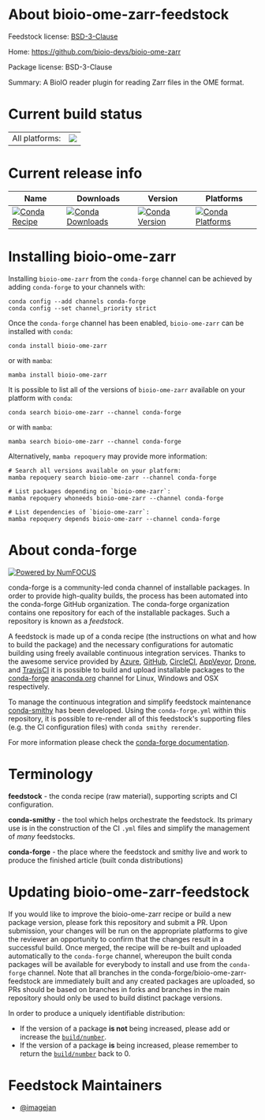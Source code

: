 About bioio-ome-zarr-feedstock
==============================

Feedstock license: [BSD-3-Clause](https://github.com/conda-forge/bioio-ome-zarr-feedstock/blob/main/LICENSE.txt)

Home: https://github.com/bioio-devs/bioio-ome-zarr

Package license: BSD-3-Clause

Summary: A BioIO reader plugin for reading Zarr files in the OME format.

Current build status
====================


<table><tr><td>All platforms:</td>
    <td>
      <a href="https://dev.azure.com/conda-forge/feedstock-builds/_build/latest?definitionId=26527&branchName=main">
        <img src="https://dev.azure.com/conda-forge/feedstock-builds/_apis/build/status/bioio-ome-zarr-feedstock?branchName=main">
      </a>
    </td>
  </tr>
</table>

Current release info
====================

| Name | Downloads | Version | Platforms |
| --- | --- | --- | --- |
| [![Conda Recipe](https://img.shields.io/badge/recipe-bioio--ome--zarr-green.svg)](https://anaconda.org/conda-forge/bioio-ome-zarr) | [![Conda Downloads](https://img.shields.io/conda/dn/conda-forge/bioio-ome-zarr.svg)](https://anaconda.org/conda-forge/bioio-ome-zarr) | [![Conda Version](https://img.shields.io/conda/vn/conda-forge/bioio-ome-zarr.svg)](https://anaconda.org/conda-forge/bioio-ome-zarr) | [![Conda Platforms](https://img.shields.io/conda/pn/conda-forge/bioio-ome-zarr.svg)](https://anaconda.org/conda-forge/bioio-ome-zarr) |

Installing bioio-ome-zarr
=========================

Installing `bioio-ome-zarr` from the `conda-forge` channel can be achieved by adding `conda-forge` to your channels with:

```
conda config --add channels conda-forge
conda config --set channel_priority strict
```

Once the `conda-forge` channel has been enabled, `bioio-ome-zarr` can be installed with `conda`:

```
conda install bioio-ome-zarr
```

or with `mamba`:

```
mamba install bioio-ome-zarr
```

It is possible to list all of the versions of `bioio-ome-zarr` available on your platform with `conda`:

```
conda search bioio-ome-zarr --channel conda-forge
```

or with `mamba`:

```
mamba search bioio-ome-zarr --channel conda-forge
```

Alternatively, `mamba repoquery` may provide more information:

```
# Search all versions available on your platform:
mamba repoquery search bioio-ome-zarr --channel conda-forge

# List packages depending on `bioio-ome-zarr`:
mamba repoquery whoneeds bioio-ome-zarr --channel conda-forge

# List dependencies of `bioio-ome-zarr`:
mamba repoquery depends bioio-ome-zarr --channel conda-forge
```


About conda-forge
=================

[![Powered by
NumFOCUS](https://img.shields.io/badge/powered%20by-NumFOCUS-orange.svg?style=flat&colorA=E1523D&colorB=007D8A)](https://numfocus.org)

conda-forge is a community-led conda channel of installable packages.
In order to provide high-quality builds, the process has been automated into the
conda-forge GitHub organization. The conda-forge organization contains one repository
for each of the installable packages. Such a repository is known as a *feedstock*.

A feedstock is made up of a conda recipe (the instructions on what and how to build
the package) and the necessary configurations for automatic building using freely
available continuous integration services. Thanks to the awesome service provided by
[Azure](https://azure.microsoft.com/en-us/services/devops/), [GitHub](https://github.com/),
[CircleCI](https://circleci.com/), [AppVeyor](https://www.appveyor.com/),
[Drone](https://cloud.drone.io/welcome), and [TravisCI](https://travis-ci.com/)
it is possible to build and upload installable packages to the
[conda-forge](https://anaconda.org/conda-forge) [anaconda.org](https://anaconda.org/)
channel for Linux, Windows and OSX respectively.

To manage the continuous integration and simplify feedstock maintenance
[conda-smithy](https://github.com/conda-forge/conda-smithy) has been developed.
Using the ``conda-forge.yml`` within this repository, it is possible to re-render all of
this feedstock's supporting files (e.g. the CI configuration files) with ``conda smithy rerender``.

For more information please check the [conda-forge documentation](https://conda-forge.org/docs/).

Terminology
===========

**feedstock** - the conda recipe (raw material), supporting scripts and CI configuration.

**conda-smithy** - the tool which helps orchestrate the feedstock.
                   Its primary use is in the construction of the CI ``.yml`` files
                   and simplify the management of *many* feedstocks.

**conda-forge** - the place where the feedstock and smithy live and work to
                  produce the finished article (built conda distributions)


Updating bioio-ome-zarr-feedstock
=================================

If you would like to improve the bioio-ome-zarr recipe or build a new
package version, please fork this repository and submit a PR. Upon submission,
your changes will be run on the appropriate platforms to give the reviewer an
opportunity to confirm that the changes result in a successful build. Once
merged, the recipe will be re-built and uploaded automatically to the
`conda-forge` channel, whereupon the built conda packages will be available for
everybody to install and use from the `conda-forge` channel.
Note that all branches in the conda-forge/bioio-ome-zarr-feedstock are
immediately built and any created packages are uploaded, so PRs should be based
on branches in forks and branches in the main repository should only be used to
build distinct package versions.

In order to produce a uniquely identifiable distribution:
 * If the version of a package **is not** being increased, please add or increase
   the [``build/number``](https://docs.conda.io/projects/conda-build/en/latest/resources/define-metadata.html#build-number-and-string).
 * If the version of a package **is** being increased, please remember to return
   the [``build/number``](https://docs.conda.io/projects/conda-build/en/latest/resources/define-metadata.html#build-number-and-string)
   back to 0.

Feedstock Maintainers
=====================

* [@imagejan](https://github.com/imagejan/)

